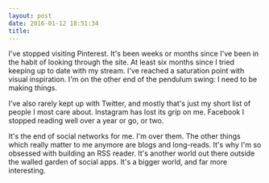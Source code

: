 ```yaml
---
layout: post
date: 2016-01-12 18:51:34
title: 
---
```

I've stopped visiting Pinterest. It's been weeks or months since I've been in the habit of looking through the site. At least six months since I tried keeping up to date with my stream. I've reached a saturation point with visual inspiration. I'm on the other end of the pendulum swing: I need to be making things.

I've also rarely kept up with Twitter, and mostly that's just my short list of people I most care about. Instagram has lost its grip on me. Facebook I stopped reading well over a year or go, or two. 
	
It's the end of social networks for me. I'm over them. The other things which really matter to me anymore are blogs and long-reads. It's why I'm so obsessed with building an RSS reader. It's another world out there outside the walled garden of social apps. It's a bigger world, and far more interesting. 